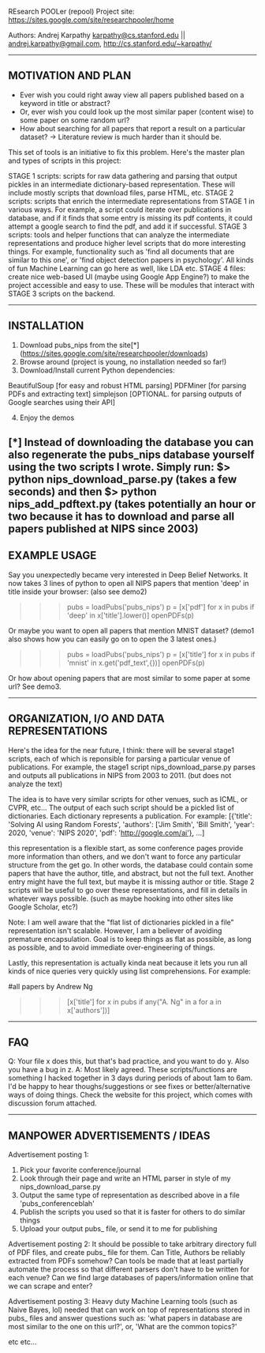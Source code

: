 REsearch POOLer (repool) 
Project site: https://sites.google.com/site/researchpooler/home

Authors: Andrej Karpathy <karpathy@cs.stanford.edu> || <andrej.karpathy@gmail.com>, http://cs.stanford.edu/~karpathy/

-------------------------------------------------------------------------------
MOTIVATION AND PLAN
-------------------------------------------------------------------------------
- Ever wish you could right away view all papers published based on a keyword in title or abstract?
- Or, ever wish you could look up the most similar paper (content wise) to some paper on some random url?
- How about searching for all papers that report a result on a particular dataset?
-> Literature review is much harder than it should be.

This set of tools is an initiative to fix this problem. Here's the master plan and types of scripts in this project:

STAGE 1 scripts: scripts for raw data gathering and parsing that output pickles in an intermediate dictionary-based representation. These will include mostly scripts that download files, parse HTML, etc.
STAGE 2 scripts: scripts that enrich the intermediate representations from STAGE 1 in various ways. For example, a script could iterate over publications in database, and if it finds that some entry is missing its pdf contents, it could attempt a google search to find the pdf, and add it if successful.
STAGE 3 scripts: tools and helper functions that can analyze the intermediate representations and produce higher level scripts that do more interesting things. For example, functionality such as 'find all documents that are similar to this one', or 'find object detection papers in psychology'. All kinds of fun Machine Learning can go here as well, like LDA etc.
STAGE 4 files: create nice web-based UI (maybe using Google App Engine?) to make the project accessible and easy to use. These will be modules that interact with STAGE 3 scripts on the backend.

-------------------------------------------------------------------------------
INSTALLATION
-------------------------------------------------------------------------------
1. Download pubs_nips from the site[*] (https://sites.google.com/site/researchpooler/downloads)
2. Browse around (project is young, no installation needed so far!)
3. Download/Install current Python dependencies:

BeautifulSoup   [for easy and robust HTML parsing]
PDFMiner        [for parsing PDFs and extracting text]
simplejson      [OPTIONAL. for parsing outputs of Google searches using their API]

4. Enjoy the demos

[*] Instead of downloading the database you can also regenerate the pubs_nips database yourself using the two scripts I wrote. Simply run:
$> python nips_download_parse.py
(takes a few seconds) and then
$> python nips_add_pdftext.py
(takes potentially an hour or two because it has to download and parse all papers published at NIPS since 2003)
-------------------------------------------------------------------------------
EXAMPLE USAGE
-------------------------------------------------------------------------------
Say you unexpectedly became very interested in Deep Belief Networks. It now takes 3 lines of python to open all NIPS papers that mention 'deep' in title inside your browser: (also see demo2)

>>> pubs = loadPubs('pubs_nips')
>>> p = [x['pdf'] for x in pubs if 'deep' in x['title'].lower()]
>>> openPDFs(p)

Or maybe you want to open all papers that mention MNIST dataset? (demo1 also shows how you can easily go on to open the 3 latest ones.)
>>> pubs = loadPubs('pubs_nips')
>>> p = [x['title'] for x in pubs if 'mnist' in x.get('pdf_text',{})]
>>> openPDFs(p)

Or how about opening papers that are most similar to some paper at some url? See demo3.

-------------------------------------------------------------------------------
ORGANIZATION, I/O AND DATA REPRESENTATIONS
-------------------------------------------------------------------------------

Here's the idea for the near future, I think: there will be several stage1 scripts, each of which is reponsible for parsing a particular venue of publications. For example, the stage1 script nips_download_parse.py parses and outputs all publications in NIPS from 2003 to 2011. (but does not analyze the text)

The idea is to have very similar scripts for other venues, such as ICML, or CVPR, etc... The output of each such script should be a pickled list of dictionaries. Each dictionary represents a publication. For example:
[{'title': 'Solving AI using Random Forests', 'authors': ['Jim Smith', 'Bill Smith', 'year': 2020, 'venue': 'NIPS 2020', 'pdf': 'http://google.com/ai'}, 
...]

this representation is a flexible start, as some conference pages provide more information than others, and we don't want to force any particular structure from the get go. In other words, the database could contain some papers that have the author, title, and abstract, but not the full text. Another entry might have the full text, but maybe it is missing author or title. Stage 2 scripts will be useful to go over these representations, and fill in details in whatever ways possible. (such as maybe hooking into other sites like Google Scholar, etc?) 

Note: I am well aware that the "flat list of dictionaries pickled in a file" representation isn't scalable. However, I am a believer of avoiding premature encapsulation. Goal is to keep things as flat as possible, as long as possible, and to avoid immediate over-engineering of things.

Lastly, this representation is actually kinda neat because it lets you run all kinds of nice queries very quickly using list comprehensions. For example:

#all papers by Andrew Ng
>>> [x['title'] for x in pubs if any("A. Ng" in a for a in x['authors'])]

-------------------------------------------------------------------------------
FAQ
-------------------------------------------------------------------------------
Q: Your file x does this, but that's bad practice, and you want to do y. Also you have a bug in z.
A: Most likely agreed. These scripts/functions are something I hacked together in 3 days during periods of about 1am to 6am. I'd be happy to hear thoughs/suggestions or see fixes or better/alternative ways of doing things. Check the website for this project, which comes with discussion forum attached.

-------------------------------------------------------------------------------
MANPOWER ADVERTISEMENTS / IDEAS
-------------------------------------------------------------------------------
Advertisement posting 1:
1. Pick your favorite conference/journal
2. Look through their page and write an HTML parser in style of my nips_download_parse.py
3. Output the same type of representation as described above in  a file 'pubs_conferenceblah'
4. Publish the scripts you used so that it is faster for others to do similar things
5. Upload your output pubs_ file, or send it to me for publishing

Advertisement posting 2:
It should be possible to take arbitrary directory full of PDF files, and create pubs_ file for them. Can Title, Authors be reliably extracted from PDFs somehow? Can tools be made that at least partially automate the process so that different parsers don't have to be written for each venue? Can we find large databases of papers/information online that we can scrape and enter?

Advertisement posting 3:
Heavy duty Machine Learning tools (such as Naive Bayes, lol) needed that can work on top of representations stored in pubs_ files and answer questions such as: 'what papers in database are most similar to the one on this url?', or, 'What are the common topics?'

etc etc...